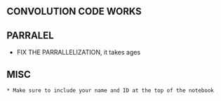 ## CONVOLUTION CODE WORKS

## PARRALEL
* FIX THE PARRALLELIZATION, it takes ages

## MISC
    * Make sure to include your name and ID at the top of the notebook
